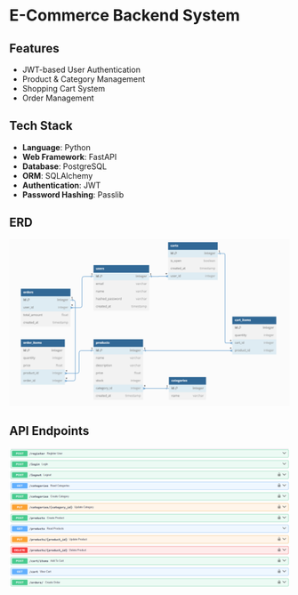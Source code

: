 # E-Commerce Backend System

## Features

- JWT-based User Authentication
- Product & Category Management
- Shopping Cart System
- Order Management

## Tech Stack

- **Language**: Python
- **Web Framework**: FastAPI
- **Database**: PostgreSQL
- **ORM**: SQLAlchemy
- **Authentication**: JWT
- **Password Hashing**: Passlib

## ERD

![ERD](erd.PNG)

## API Endpoints

![APIs](api_list.PNG)



